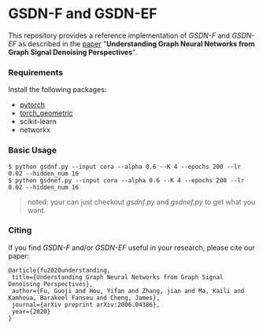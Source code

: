 # GSDN-F and GSDN-EF
This repository provides a reference implementation of *GSDN-F* and *GSDN-EF* as described in the [paper](https://arxiv.org/abs/2006.04386) "**Understanding Graph Neural Networks from Graph Signal Denoising Perspectives**". 

### Requirements
Install the following packages:

- [pytorch](https://pytorch.org/get-started/locally/)
- [torch_geometric](https://github.com/rusty1s/pytorch_geometric)
- scikit-learn
- networkx

### Basic Usage
```
$ python gsdnf.py --input cora --alpha 0.6 --K 4 --epochs 200 --lr 0.02 --hidden_num 16
$ python gsdnef.py --input cora --alpha 0.6 --K 4 --epochs 200 --lr 0.02 --hidden_num 16
```
>noted: your can just checkout *gsdnf.py* and *gsdnef.py* to get what you want.

### Citing
If you find *GSDN-F* and/or *GSDN-EF* useful in your research, please cite our paper:

	@article{fu2020understanding,
	 title={Understanding Graph Neural Networks from Graph Signal Denoising Perspectives},
	 author={Fu, Guoji and Hou, Yifan and Zhang, jian and Ma, Kaili and Kamhoua, Barakeel Fanseu and Cheng, James},
	 journal={arXiv preprint arXiv:2006.04386},
	 year={2020}
	} 
